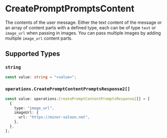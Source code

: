 # CreatePromptPromptsContent

The contents of the user message. Either the text content of the message or an array of content parts with a defined type, each can be of type `text` or `image_url` when passing in images. You can pass multiple images by adding multiple `image_url` content parts. 


## Supported Types

### `string`

```typescript
const value: string = "<value>";
```

### `operations.CreatePromptContentPromptsResponse2[]`

```typescript
const value: operations.CreatePromptContentPromptsResponse2[] = [
  {
    type: "image_url",
    imageUrl: {
      url: "https://minor-saloon.net",
    },
  },
];
```

